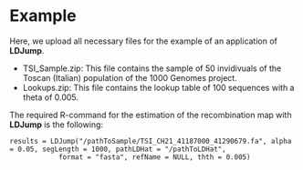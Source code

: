 # Example

Here, we upload all necessary files for the example of an application of **LDJump**. 

* TSI_Sample.zip: This file contains the sample of 50 invidivuals of the Toscan (Italian) population of the 1000 Genomes project. 
* Lookups.zip: This file contains the lookup table of 100 sequences with a theta of 0.005. 

The required R-command for the estimation of the recombination map with **LDJump** is the following: 

    results = LDJump("/pathToSample/TSI_CH21_41187000_41290679.fa", alpha = 0.05, segLength = 1000, pathLDHat = "/pathToLDHat",
                format = "fasta", refName = NULL, thth = 0.005)


